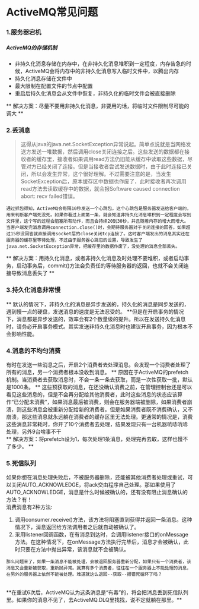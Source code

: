 # ActiveMQ常见问题
### 1.服务器宕机
##### ActiveMQ的存储机制
* 非持久化消息存储在内存中，在非持久化消息堆积到一定程度，内存告急的时候，ActiveMQ会将内存中的非持久化消息写入临时文件中，以腾出内存
* 持久化消息存储在文件中
* 最大限制在配置文件的<systemUsage>节点中配置
* 重启后持久化消息会从文件中恢复，非持久化的临时文件会被直接删除

** 解决方案：尽量不要用非持久化消息，非要用的话，将临时文件限制尽可能的调大 **
>
### 2.丢消息
>这得从java的java.net.SocketException异常说起。简单点说就是当网络发送方发送一堆数据，然后调用close关闭连接之后。这些发送的数据都在接收者的缓存里，接收者如果调用read方法仍旧能从缓存中读取这些数据，尽管对方已经关闭了连接。但是当接收者尝试发送数据时，由于此时连接已关闭，所以会发生异常，这个很好理解。不过需要注意的是，当发生SocketException后，原本缓存区中数据也作废了，此时接收者再次调用read方法去读取缓存中的数据，就会报Software caused connection abort: recv failed错误。

```
通过抓包得知，ActiveMQ会每隔10秒发送一个心跳包，这个心跳包是服务器发送给客户端的，用来判断客户端死没死。如果你看过上面第一条，就会知道非持久化消息堆积到一定程度会写到文件里，这个写的过程会阻塞所有动作，而且会持续20到30秒，并且随着内存的增大而增大。当客户端发完消息调用connection.close()时，会期待服务器对于关闭连接的回答，如果超过15秒没回答就直接调用socket层的close关闭tcp连接了。这时客户端发出的消息其实还在服务器的缓存里等待处理，不过由于服务器心跳包的设置，导致发生了java.net.SocketException异常，把缓存里的数据作废了，没处理的消息全部丢失。
```
** 解决方案：用持久化消息，或者非持久化消息及时处理不要堆积，或者启动事务，启动事务后，commit()方法会负责任的等待服务器的返回，也就不会关闭连接导致消息丢失了 **

### 3.持久化消息非常慢
** 默认的情况下，非持久化的消息是异步发送的，持久化的消息是同步发送的，遇到慢一点的硬盘，发送消息的速度是无法忍受的。 **但是在开启事务的情况下，消息都是异步发送的，效率会有2个数量级的提升。所以在发送持久化消息时，请务必开启事务模式。其实发送非持久化消息时也建议开启事务，因为根本不会影响性能。

### 4.消息的不均匀消费
有时在发送一些消息之后，开启2个消费者去处理消息。会发现一个消费者处理了所有的消息，另一个消费者根本没收到消息。
** 原因在于ActiveMQ的prefetch机制。当消费者去获取消息时，不会一条一条去获取，而是一次性获取一批，默认是1000条。 **
这些预获取的消息，在还没确认消费之前，在管理控制台还是可以看见这些消息的，但是不会再分配给其他消费者，此时这些消息的状态应该算作“已分配未消费”，如果消息最后被消费，则会在服务器端被删除，如果消费者崩溃，则这些消息会被重新分配给新的消费者。但是如果消费者既不消费确认，又不崩溃，那这些消息就永远躺在消费者的缓存区里无法处理。更通常的情况是，消费这些消息非常耗时，你开了10个消费者去处理，结果发现只有一台机器吭哧吭哧处理，另外9台啥事不干
<br/>
** 解决方案：将prefetch设为1，每次处理1条消息，处理完再去取，这样也慢不了多少。 **

### 5.死信队列
如果你想在消息处理失败后，不被服务器删除，还能被其他消费者处理或重试，可以关闭AUTO_ACKNOWLEDGE，将ack交由程序自己处理。那如果使用了AUTO_ACKNOWLEDGE，消息是什么时候被确认的，还有没有阻止消息确认的方法？有！
<br/>
消费消息有2种方法:<br/>
1. 调用consumer.receive()方法，该方法将阻塞直到获得并返回一条消息。这种情况下，消息返回给方法调用者之后就自动被确认了。
2. 采用listener回调函数，在有消息到达时，会调用listener接口的onMessage方法。在这种情况下，在onMessage方法执行完毕后，消息才会被确认，此时只要在方法中抛出异常，该消息就不会被确认。

```
那么问题来了，如果一条消息不能被处理，会被退回服务器重新分配，如果只有一个消费者，该消息又会重新被获取，重新抛异常。就算有多个消费者，往往在一个服务器上不能处理的消息，在另外的服务器上依然不能被处理。难道就这么退回--获取--报错死循环了吗？
```
<br/>
**在重试6次后，ActiveMQ认为这条消息是“有毒”的，将会把消息丢到死信队列里。如果你的消息不见了，去ActiveMQ.DLQ里找找，说不定就躺在那里。**